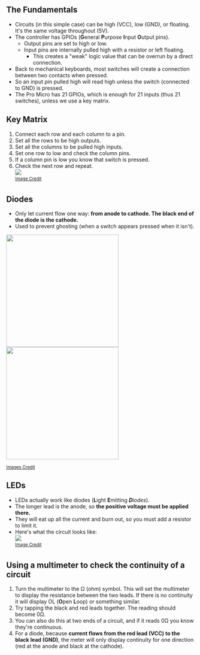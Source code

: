 ## The Fundamentals
* Circuits (in this simple case) can be high (VCC), low (GND), or floating. It's the same voltage throughout (5V).
* The controller has GPIOs (**G**eneral **P**urpose **I**nput **O**utput pins).
   * Output pins are set to high or low.
   * Input pins are internally pulled high with a resistor or left floating.
      * This creates a "weak" logic value that can be overrun by a direct connection.
* Back to mechanical keyboards, most switches will create a connection between two contacts when pressed.
* So an input pin pulled high will read high unless the switch (connected to GND) is pressed.
* The Pro Micro has 21 GPIOs, which is enough for 21 inputs (thus 21 switches), unless we use a key matrix.
## Key Matrix
1. Connect each row and each column to a pin.
2. Set all the rows to be high outputs.
3. Set all the columns to be pulled high inputs.
4. Set one row to low and check the column pins.
5. If a column pin is low you know that switch is pressed.   
6. Check the next row and repeat.   
![](https://i.stack.imgur.com/No6u5.gif)   
<sup>[Image Credit](https://electronics.stackexchange.com/questions/114993/pressing-same-key-rows-at-the-same-time)</sup>
## Diodes
* Only let current flow one way: **from anode to cathode. The black end of the diode is the cathode.**
* Used to prevent ghosting (when a switch appears pressed when it isn't).

<img width="300px" src="http://blog.komar.be/wp-content/uploads/2013/09/e.png">
<img width="300px" src="http://blog.komar.be/wp-content/uploads/2013/09/f.png">

<sup>[Images Credit](http://blog.komar.be/how-to-make-a-keyboard-the-matrix/)</sup>
## LEDs
* LEDs actually work like diodes (**L**ight **E**mitting _**D**iodes_).
* The longer lead is the anode, so **the positive voltage must be applied there.**
* They will eat up all the current and burn out, so you must add a resistor to limit it.
* Here's what the circuit looks like:   
![](https://upload.wikimedia.org/wikipedia/commons/c/c9/LED_circuit.svg)   
<sup>[Image Credit](https://en.wikipedia.org/wiki/LED_circuit)</sup>
## Using a multimeter to check the continuity of a circuit
1. Turn the multimeter to the Ω (ohm) symbol. This will set the multimeter to display the resistance between the two leads. If there is no continuity it will display OL (**O**pen **L**oop) or something similar.
2. Try tapping the black and red leads together. The reading should become 0Ω. 
3. You can also do this at two ends of a circuit, and if it reads 0Ω you know they're continuous.
4. For a diode, because **current flows from the red lead (VCC) to the black lead (GND)**, the meter will only display continuity for one direction (red at the anode and black at the cathode).